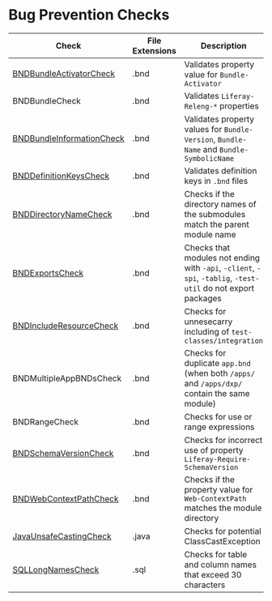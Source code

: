 # Bug Prevention Checks

Check | File Extensions | Description
----- | --------------- | -----------
[BNDBundleActivatorCheck](checks/bnd_bundle_activator_check.markdown#bndbundleactivatorcheck) | .bnd | Validates property value for `Bundle-Activator` |
BNDBundleCheck | .bnd | Validates `Liferay-Releng-*` properties |
[BNDBundleInformationCheck](checks/bnd_bundle_information_check.markdown#bndbundleinformationcheck) | .bnd | Validates property values for `Bundle-Version`, `Bundle-Name` and `Bundle-SymbolicName` |
[BNDDefinitionKeysCheck](checks/bnd_definition_keys_check.markdown#bnddefinitionkeyscheck) | .bnd | Validates definition keys in `.bnd` files |
[BNDDirectoryNameCheck](checks/bnd_directory_name_check.markdown#bnddirectorynamecheck) | .bnd | Checks if the directory names of the submodules match the parent module name |
[BNDExportsCheck](checks/bnd_exports_check.markdown#bndexportscheck) | .bnd | Checks that modules not ending with `-api`, `-client`, `-spi`, `-tablig`, `-test-util` do not export packages |
[BNDIncludeResourceCheck](checks/bnd_include_resource_check.markdown#bndincluderesourcecheck) | .bnd | Checks for unnesecarry including of `test-classes/integration` |
BNDMultipleAppBNDsCheck | .bnd | Checks for duplicate `app.bnd` (when both `/apps/` and `/apps/dxp/` contain the same module) |
BNDRangeCheck | .bnd | Checks for use or range expressions |
[BNDSchemaVersionCheck](checks/bnd_schema_version_check.markdown#bndschemaversioncheck) | .bnd | Checks for incorrect use of property `Liferay-Require-SchemaVersion` |
[BNDWebContextPathCheck](checks/bnd_web_context_path_check.markdown#bndwebcontextpathcheck) | .bnd | Checks if the property value for `Web-ContextPath` matches the module directory |
[JavaUnsafeCastingCheck](checks/java_unsafe_casting_check.markdown#javaunsafecastingcheck) | .java | Checks for potential ClassCastException |
[SQLLongNamesCheck](checks/sql_long_names_check.markdown#sqllongnamescheck) | .sql | Checks for table and column names that exceed 30 characters |